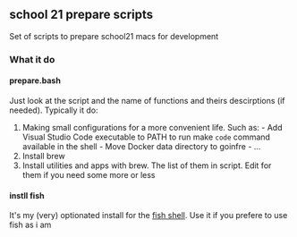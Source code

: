## school 21 prepare scripts

Set of scripts to prepare school21 macs for development

### What it do

#### prepare.bash
Just look at the script and the name of functions and theirs descirptions (if needed).
Typically it do:
  1. Making small configurations for a more convenient life. Such as:
    - Add Visual Studio Code executable to PATH to run make `code` command available in the shell
    - Move Docker data directory to goinfre
    - ...
  2. Install brew
  3. Install utilities and apps with brew. The list of them in script. Edit for them if you need some more or less

#### instll fish
It's my (very) optionated install for the [fish shell](https://fishshell.com).
Use it if you prefere to use fish as i am
